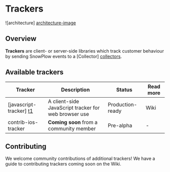 # Trackers

![architecture] [architecture-image]

## Overview

**Trackers** are client- or server-side libraries which track customer behaviour by sending SnowPlow events to a [Collector] [collectors].

## Available trackers

| Tracker                   | Description                                          | Status           | Read more |
|---------------------------|------------------------------------------------------|------------------|-----------|
| [javascript-tracker] [t1] | A client-side JavaScript tracker for web browser use | Production-ready | Wiki      |
| contrib-ios-tracker       | **Coming soon** from a community member              | Pre-alpha        | -         | 

## Contributing

We welcome community contributions of additional trackers! We have a guide to contributing trackers coming soon on the Wiki. 

[architecture-image]: https://github.com/snowplow/snowplow/raw/master/1-trackers/1-trackers.png
[collectors]: https://github.com/snowplow/snowplow/tree/master/2-collectors
[t1]: ./1-trackers/javascript-tracker/